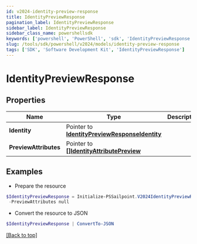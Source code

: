 ```yaml
---
id: v2024-identity-preview-response
title: IdentityPreviewResponse
pagination_label: IdentityPreviewResponse
sidebar_label: IdentityPreviewResponse
sidebar_class_name: powershellsdk
keywords: ['powershell', 'PowerShell', 'sdk', 'IdentityPreviewResponse'] 
slug: /tools/sdk/powershell/v2024/models/identity-preview-response
tags: ['SDK', 'Software Development Kit', 'IdentityPreviewResponse']
---
```



# IdentityPreviewResponse

## Properties

Name | Type | Description | Notes
------------ | ------------- | ------------- | -------------
**Identity** |  Pointer to [**IdentityPreviewResponseIdentity**](identity-preview-response-identity) |  | [optional] 
**PreviewAttributes** |  Pointer to [**[]IdentityAttributePreview**](identity-attribute-preview) |  | [optional] 

## Examples

- Prepare the resource
```powershell
$IdentityPreviewResponse = Initialize-PSSailpoint.V2024IdentityPreviewResponse  -Identity null `
 -PreviewAttributes null
```

- Convert the resource to JSON
```powershell
$IdentityPreviewResponse | ConvertTo-JSON
```


[[Back to top]](#) 

